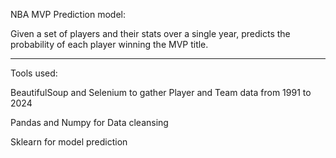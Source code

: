 NBA MVP Prediction model:

Given a set of players and their stats over a single year, predicts the probability of each player winning the MVP title.

---

Tools used:

BeautifulSoup and Selenium to gather Player and Team data from 1991 to 2024

Pandas and Numpy for Data cleansing

Sklearn for model prediction
